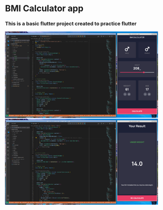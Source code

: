 # BMI Calculator app

### This is a basic flutter project created to practice flutter

<img src="assets/images/2.png" alt="Image 2"/>
<img src="assets/images/1.png" alt="Image 1"/>
